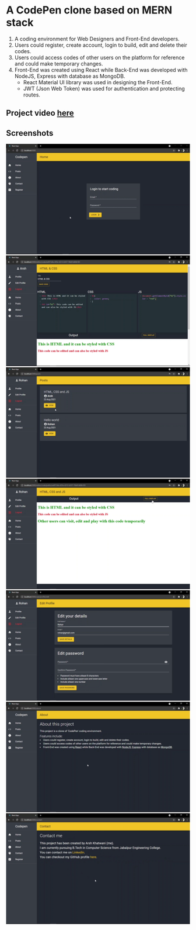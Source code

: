 # A CodePen clone based on MERN stack

1. A coding environment for Web Designers and Front-End developers.
2. Users could register, create account, login to build, edit and delete their codes.
3. Users could access codes of other users on the platform for reference and could make temporary changes.
4. Front-End was created using React while Back-End was developed with NodeJS, Express with database as MongoDB.
   - React Material UI library was used in designing the Front-End.
   - JWT (Json Web Token) was used for authentication and protecting routes.

## Project video [here](./project_video_and_screenshots/project_video.mp4)

## Screenshots

![](./project_video_and_screenshots/ss1.png)
![](./project_video_and_screenshots/ss2.png)
![](./project_video_and_screenshots/ss3.png)
![](./project_video_and_screenshots/ss4.png)
![](./project_video_and_screenshots/ss5.png)
![](./project_video_and_screenshots/ss6.png)
![](./project_video_and_screenshots/ss7.png)
